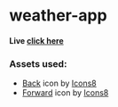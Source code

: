 # weather-app

#### Live [click here](https://husky93.github.io/weather-app/)

### Assets used:
- <a target="_blank" href="https://icons8.com/icon/RmKPpQoqIwH5/back">Back</a> icon by <a target="_blank" href="https://icons8.com">Icons8</a>
- <a target="_blank" href="https://icons8.com/icon/PgkW7OrWEEv4/forward">Forward</a> icon by <a target="_blank" href="https://icons8.com">Icons8</a>
